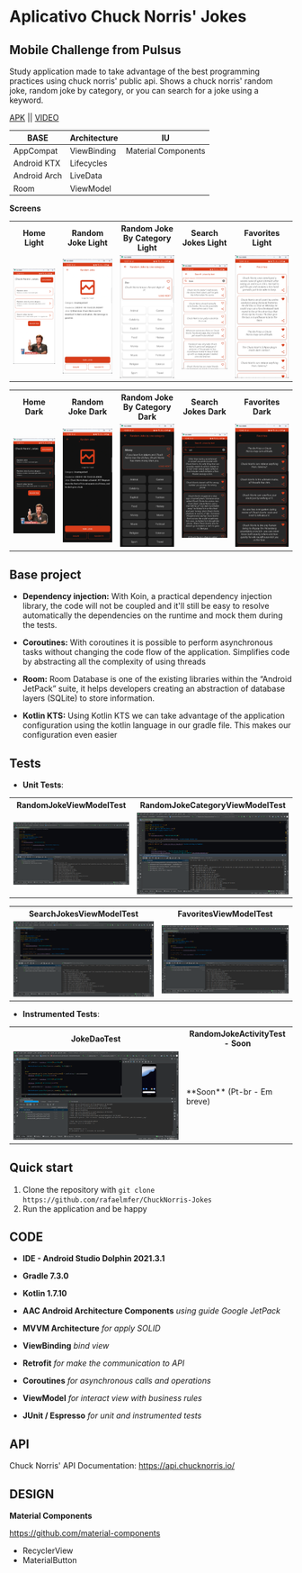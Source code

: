 # Aplicativo Chuck Norris' Jokes 
## Mobile Challenge from Pulsus

Study application made to take advantage of the best programming practices using chuck norris'
public api. Shows a chuck norris' random joke, random joke by category, or you can search for a joke
using a keyword.

[APK](https://github.com/rafaelmfer/ChuckNorris-Jokes/blob/main/apk/app-debug.apk?raw=true) || [VIDEO](https://github.com/rafaelmfer/ChuckNorris-Jokes/blob/main/screen_recording_app.mp4?raw=true)

<table>
    <thead>
        <tr>
            <th>BASE</th>
            <th>Architecture</th>
            <th>IU</th>
        </tr>
    </thead>
    <tbody>
        <tr>
            <td>AppCompat</td>
            <td>ViewBinding</td>
            <td>Material Components</td>
        </tr>
        <tr>
            <td>Android KTX</td>
            <td>Lifecycles</td>
        </tr>
        <tr>
            <td>Android Arch</td>
            <td>LiveData</td>
        </tr>
        <tr>
            <td>Room</td>
            <td>ViewModel</td>
        </tr>
    </tbody>
</table>


**Screens**
<table>  
    <th>Home Light</th>
    <th>Random Joke Light</th>
    <th>Random Joke By Category Light</th>
    <th>Search Jokes Light</th>
    <th>Favorites Light</th>
    <tr>
        <td>
            <img src="https://github.com/rafaelmfer/ChuckNorris-Jokes/blob/main/github_assets/Home%20Light.png"/>
        </td>
        <td>
            <img src="https://github.com/rafaelmfer/ChuckNorris-Jokes/blob/main/github_assets/Random%20Joke%20Light.png"/>
        </td>
        <td>
            <img src="https://github.com/rafaelmfer/ChuckNorris-Jokes/blob/main/github_assets/Random%20Joke%20By%20Category%20Light.png"/>
        </td>
        <td>
            <img src="https://github.com/rafaelmfer/ChuckNorris-Jokes/blob/main/github_assets/Search%20Jokes%20Light.png"/>
        </td>
        <td>
            <img src="https://github.com/rafaelmfer/ChuckNorris-Jokes/blob/main/github_assets/Favorites%20Light.png"/>
        </td>
    </tr>
</table>

<table>
    <th>Home Dark</th>
    <th>Random Joke Dark</th>
    <th>Random Joke By Category Dark</th>
    <th>Search Jokes Dark</th>
    <th>Favorites Dark</th>
    <tr>
        <td>
            <img src="https://github.com/rafaelmfer/ChuckNorris-Jokes/blob/main/github_assets/Home%20Dark.png"/>
        </td>
        <td>
            <img src="https://github.com/rafaelmfer/ChuckNorris-Jokes/blob/main/github_assets/Random%20Joke%20Dark.png"/>
        </td>
        <td>
            <img src="https://github.com/rafaelmfer/ChuckNorris-Jokes/blob/main/github_assets/Random%20Joke%20By%20Category%20Dark.png"/>
        </td>
        <td>
            <img src="https://github.com/rafaelmfer/ChuckNorris-Jokes/blob/main/github_assets/Search%20Jokes%20Dark.png"/>
        </td>
        <td>
            <img src="https://github.com/rafaelmfer/ChuckNorris-Jokes/blob/main/github_assets/Favorites%20Dark.png"/>
        </td>
    </tr>
</table>

## Base project

- **Dependency injection:**
  With Koin, a practical dependency injection library, the code will not be coupled and it'll still
  be easy to resolve automatically the dependencies on the runtime and mock them during the tests.

- **Coroutines:**
  With coroutines it is possible to perform asynchronous tasks without changing the code flow of the
  application. Simplifies code by abstracting all the complexity of using threads

- **Room:**
  Room Database is one of the existing libraries within the “Android JetPack” suite, it helps
  developers creating an abstraction of database layers (SQLite) to store information.

- **Kotlin KTS:**
  Using Kotlin KTS we can take advantage of the application configuration using the kotlin language
  in our gradle file. This makes our configuration even easier

## Tests

- **Unit Tests**:

<table>
    <th>RandomJokeViewModelTest</th>
    <th>RandomJokeCategoryViewModelTest</th>
    <tr>
        <td>
            <img src="https://github.com/rafaelmfer/ChuckNorris-Jokes/blob/main/github_assets/RandomJokeViewModelTest.png"/>
        </td>
        <td>
            <img src="https://github.com/rafaelmfer/ChuckNorris-Jokes/blob/main/github_assets/RandomJokeCategoryViewModelTest%20.png"/>
        </td>
    </tr>
</table>
<table>
    <th>SearchJokesViewModelTest</th>
    <th>FavoritesViewModelTest</th>
    <tr>
        <td>
            <img src="https://github.com/rafaelmfer/ChuckNorris-Jokes/blob/main/github_assets/SearchJokesViewModelTest.png"/>
        </td>
        <td>
            <img src="https://github.com/rafaelmfer/ChuckNorris-Jokes/blob/main/github_assets/FavoritesViewModelTest.png"/>
        </td>
    </tr>
</table>

- **Instrumented Tests**:

<table>
    <th>JokeDaoTest</th>
    <th>RandomJokeActivityTest - Soon</th>
    <tr>
        <td>
            <img src="https://github.com/rafaelmfer/ChuckNorris-Jokes/blob/main/github_assets/JokeDaoTest.png"/>
        </td>
        <td>
            **Soon** (Pt-br - Em breve)
        </td>
    </tr>
</table>

## Quick start

1. Clone the repository with `git clone https://github.com/rafaelmfer/ChuckNorris-Jokes`
2. Run the application and be happy

## CODE

- **IDE - Android Studio Dolphin 2021.3.1**

- **Gradle 7.3.0**

- **Kotlin 1.7.10**

- **AAC Android Architecture Components** *using guide Google JetPack*

- **MVVM Architecture** *for apply SOLID*

- **ViewBinding** *bind view*

- **Retrofit** *for make the communication to API*

- **Coroutines** *for asynchronous calls and operations*

- **ViewModel** *for interact view with business rules*

- **JUnit / Espresso** *for unit and instrumented tests*

## API

Chuck Norris' API Documentation: https://api.chucknorris.io/

## DESIGN

**Material Components**

https://github.com/material-components

- RecyclerView
- MaterialButton